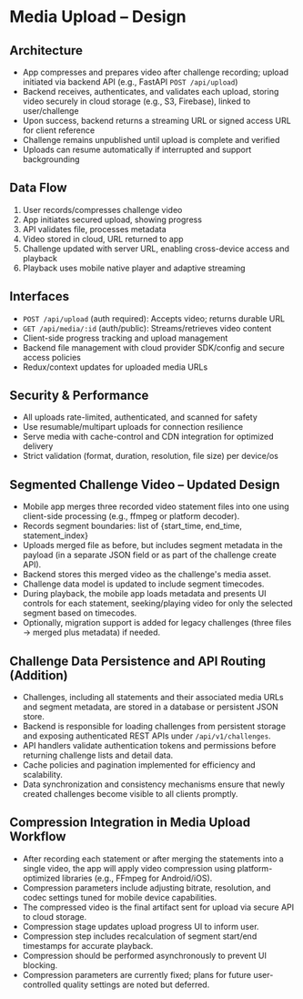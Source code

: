 # Media Upload – Design

## Architecture

- App compresses and prepares video after challenge recording; upload initiated via backend API (e.g., FastAPI `POST /api/upload`)
- Backend receives, authenticates, and validates each upload, storing video securely in cloud storage (e.g., S3, Firebase), linked to user/challenge
- Upon success, backend returns a streaming URL or signed access URL for client reference
- Challenge remains unpublished until upload is complete and verified
- Uploads can resume automatically if interrupted and support backgrounding

## Data Flow

1. User records/compresses challenge video  
2. App initiates secured upload, showing progress  
3. API validates file, processes metadata  
4. Video stored in cloud, URL returned to app  
5. Challenge updated with server URL, enabling cross-device access and playback  
6. Playback uses mobile native player and adaptive streaming

## Interfaces

- `POST /api/upload` (auth required): Accepts video; returns durable URL  
- `GET /api/media/:id` (auth/public): Streams/retrieves video content  
- Client-side progress tracking and upload management  
- Backend file management with cloud provider SDK/config and secure access policies  
- Redux/context updates for uploaded media URLs

## Security & Performance

- All uploads rate-limited, authenticated, and scanned for safety  
- Use resumable/multipart uploads for connection resilience  
- Serve media with cache-control and CDN integration for optimized delivery  
- Strict validation (format, duration, resolution, file size) per device/os

## Segmented Challenge Video – Updated Design

- Mobile app merges three recorded video statement files into one using client-side processing (e.g., ffmpeg or platform decoder).
- Records segment boundaries: list of {start_time, end_time, statement_index}
- Uploads merged file as before, but includes segment metadata in the payload (in a separate JSON field or as part of the challenge create API).
- Backend stores this merged video as the challenge's media asset.
- Challenge data model is updated to include segment timecodes.
- During playback, the mobile app loads metadata and presents UI controls for each statement, seeking/playing video for only the selected segment based on timecodes.
- Optionally, migration support is added for legacy challenges (three files → merged plus metadata) if needed.

## Challenge Data Persistence and API Routing (Addition)

- Challenges, including all statements and their associated media URLs and segment metadata, are stored in a database or persistent JSON store.
- Backend is responsible for loading challenges from persistent storage and exposing authenticated REST APIs under `/api/v1/challenges`.
- API handlers validate authentication tokens and permissions before returning challenge lists and detail data.
- Cache policies and pagination implemented for efficiency and scalability.
- Data synchronization and consistency mechanisms ensure that newly created challenges become visible to all clients promptly.

## Compression Integration in Media Upload Workflow

- After recording each statement or after merging the statements into a single video, the app will apply video compression using platform-optimized libraries (e.g., FFmpeg for Android/iOS).
- Compression parameters include adjusting bitrate, resolution, and codec settings tuned for mobile device capabilities.
- The compressed video is the final artifact sent for upload via secure API to cloud storage.
- Compression stage updates upload progress UI to inform user.
- Compression step includes recalculation of segment start/end timestamps for accurate playback.
- Compression should be performed asynchronously to prevent UI blocking.
- Compression parameters are currently fixed; plans for future user-controlled quality settings are noted but deferred.
